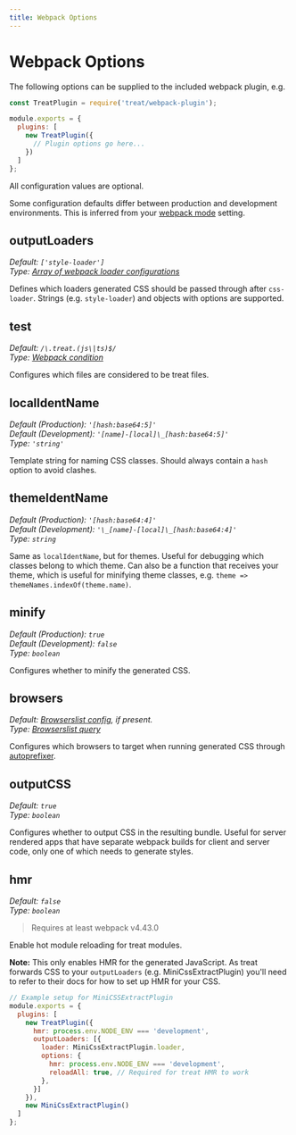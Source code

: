 ```yaml
---
title: Webpack Options
---
```


# Webpack Options

The following options can be supplied to the included webpack plugin, e.g.

```js
const TreatPlugin = require('treat/webpack-plugin');

module.exports = {
  plugins: [
    new TreatPlugin({
      // Plugin options go here...
    })
  ]
};
```

All configuration values are optional.

Some configuration defaults differ between production and development environments. This is inferred from your [webpack mode](https://webpack.js.org/concepts/#mode) setting.

<!-- prettier-ignore-start -->
## outputLoaders
_Default: `['style-loader']`_<br />
_Type: [Array of webpack loader configurations](https://webpack.js.org/configuration/module/#useentry)_

Defines which loaders generated CSS should be passed through after `css-loader`. Strings (e.g. `style-loader`) and objects with options are supported.<br />

## test
_Default: `/\.treat.(js\|ts)$/`_<br />
_Type: [Webpack condition](https://webpack.js.org/configuration/module/#rule-conditions)_

Configures which files are considered to be treat files.

## localIdentName
_Default (Production): `'[hash:base64:5]'`_<br />
_Default (Development): `'[name]-[local]\_[hash:base64:5]'`_<br />
_Type: `'string'`_

Template string for naming CSS classes. Should always contain a `hash` option to avoid clashes.

## themeIdentName
_Default (Production): `'[hash:base64:4]'`_<br />
_Default (Development): `'\_[name]-[local]\_[hash:base64:4]'`_<br />
_Type: `string`_

Same as `localIdentName`, but for themes. Useful for debugging which classes belong to which theme. Can also be a function that receives your theme, which is useful for minifying theme classes, e.g. `theme => themeNames.indexOf(theme.name)`.

## minify
_Default (Production): `true`_<br />
_Default (Development): `false`_<br />
_Type: `boolean`_

Configures whether to minify the generated CSS.

## browsers
_Default: [Browserslist config](https://github.com/browserslist/browserslist#config-file), if present._<br />
_Type: [Browserslist query](https://github.com/browserslist/browserslist)_

Configures which browsers to target when running generated CSS through [autoprefixer](https://github.com/postcss/autoprefixer).

## outputCSS
_Default: `true`_<br />
_Type: `boolean`_

Configures whether to output CSS in the resulting bundle. Useful for server rendered apps that have separate webpack builds for client and server code, only one of which needs to generate styles.

## hmr
_Default: `false`_<br />
_Type: `boolean`_

> Requires at least webpack v4.43.0

Enable hot module reloading for treat modules. 

**Note:** This only enables HMR for the generated JavaScript. As treat forwards CSS to your `outputLoaders` (e.g. MiniCssExtractPlugin) you'll need to refer to their docs for how to set up HMR for your CSS.

```js
// Example setup for MiniCSSExtractPlugin
module.exports = {
  plugins: [
    new TreatPlugin({
      hmr: process.env.NODE_ENV === 'development',
      outputLoaders: [{
        loader: MiniCssExtractPlugin.loader,
        options: {
          hmr: process.env.NODE_ENV === 'development',
          reloadAll: true, // Required for treat HMR to work
        },
      }]
    }),
    new MiniCssExtractPlugin()
  ]
};
```

<!-- prettier-ignore-end -->
